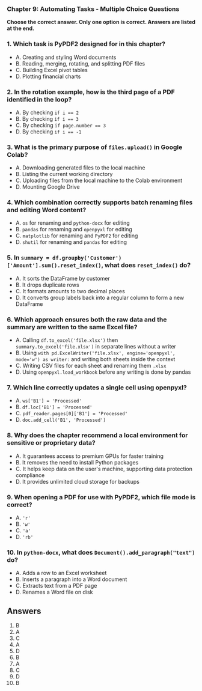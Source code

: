
### Chapter 9: Automating Tasks - Multiple Choice Questions

**Choose the correct answer. Only one option is correct. Answers are listed at the end.**

### 1. Which task is PyPDF2 designed for in this chapter?
- A. Creating and styling Word documents
- B. Reading, merging, rotating, and splitting PDF files
- C. Building Excel pivot tables
- D. Plotting financial charts

### 2. In the rotation example, how is the third page of a PDF identified in the loop?
- A. By checking `if i == 2`
- B. By checking `if i == 3`
- C. By checking `if page.number == 3`
- D. By checking `if i == -1`

### 3. What is the primary purpose of `files.upload()` in Google Colab?
- A. Downloading generated files to the local machine
- B. Listing the current working directory
- C. Uploading files from the local machine to the Colab environment
- D. Mounting Google Drive

### 4. Which combination correctly supports batch renaming files and editing Word content?
- A. `os` for renaming and `python-docx` for editing
- B. `pandas` for renaming and `openpyxl` for editing
- C. `matplotlib` for renaming and `PyPDF2` for editing
- D. `shutil` for renaming and `pandas` for editing

### 5. In `summary = df.groupby('Customer')['Amount'].sum().reset_index()`, what does `reset_index()` do?
- A. It sorts the DataFrame by customer
- B. It drops duplicate rows
- C. It formats amounts to two decimal places
- D. It converts group labels back into a regular column to form a new DataFrame

### 6. Which approach ensures both the raw data and the summary are written to the same Excel file?
- A. Calling `df.to_excel('file.xlsx')` then `summary.to_excel('file.xlsx')` in separate lines without a writer
- B. Using `with pd.ExcelWriter('file.xlsx', engine='openpyxl', mode='w') as writer:` and writing both sheets inside the context
- C. Writing CSV files for each sheet and renaming them `.xlsx`
- D. Using `openpyxl.load_workbook` before any writing is done by pandas

### 7. Which line correctly updates a single cell using openpyxl?
- A. `ws['B1'] = 'Processed'`
- B. `df.loc['B1'] = 'Processed'`
- C. `pdf_reader.pages[0]['B1'] = 'Processed'`
- D. `doc.add_cell('B1', 'Processed')`

### 8. Why does the chapter recommend a local environment for sensitive or proprietary data?
- A. It guarantees access to premium GPUs for faster training
- B. It removes the need to install Python packages
- C. It helps keep data on the user's machine, supporting data protection compliance
- D. It provides unlimited cloud storage for backups

### 9. When opening a PDF for use with PyPDF2, which file mode is correct?
- A. `'r'`
- B. `'w'`
- C. `'a'`
- D. `'rb'`

### 10. In `python-docx`, what does `Document().add_paragraph("text")` do?
- A. Adds a row to an Excel worksheet
- B. Inserts a paragraph into a Word document
- C. Extracts text from a PDF page
- D. Renames a Word file on disk

## Answers
1. B  
2. A  
3. C  
4. A  
5. D  
6. B  
7. A  
8. C  
9. D  
10. B
